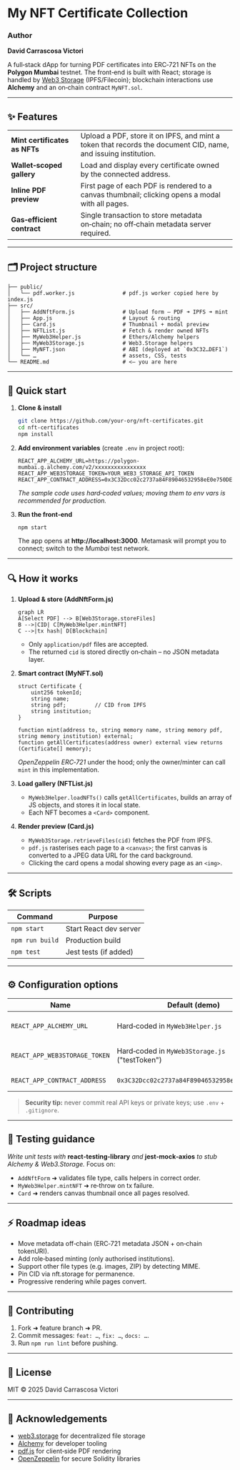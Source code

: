 # My NFT Certificate Collection

### Author
**David Carrascosa Victori**


A full‑stack dApp for turning PDF certificates into ERC‑721 NFTs on the **Polygon Mumbai** testnet. The front‑end is built with React; storage is handled by [Web3 Storage](https://web3.storage) (IPFS/Filecoin); blockchain interactions use **Alchemy** and an on‑chain contract `MyNFT.sol`.

---
## ✨ Features

| | |
|---|---|
| **Mint certificates as NFTs** | Upload a PDF, store it on IPFS, and mint a token that records the document CID, name, and issuing institution. |
| **Wallet‑scoped gallery** | Load and display every certificate owned by the connected address. |
| **Inline PDF preview** | First page of each PDF is rendered to a canvas thumbnail; clicking opens a modal with all pages. |
| **Gas‑efficient contract** | Single transaction to store metadata on‑chain; no off‑chain metadata server required. |

---
## 🗂 Project structure

```text
├── public/
│   └── pdf.worker.js               # pdf.js worker copied here by index.js
├── src/
│   ├── AddNftForm.js               # Upload form – PDF ➜ IPFS ➜ mint
│   ├── App.js                      # Layout & routing
│   ├── Card.js                     # Thumbnail + modal preview
│   ├── NFTList.js                  # Fetch & render owned NFTs
│   ├── MyWeb3Helper.js             # Ethers/Alchemy helpers
│   ├── MyWeb3Storage.js            # Web3.Storage helpers
│   ├── MyNFT.json                  # ABI (deployed at `0x3C32…DEF1`)
│   └── …                           # assets, CSS, tests
└── README.md                       # <— you are here
```

---
## 🚀 Quick start

1. **Clone & install**
   ```bash
   git clone https://github.com/your‑org/nft‑certificates.git
   cd nft‑certificates
   npm install
   ```
2. **Add environment variables** (create `.env` in project root):
   ```env
   REACT_APP_ALCHEMY_URL=https://polygon-mumbai.g.alchemy.com/v2/xxxxxxxxxxxxxxxx
   REACT_APP_WEB3STORAGE_TOKEN=YOUR_WEB3_STORAGE_API_TOKEN
   REACT_APP_CONTRACT_ADDRESS=0x3C32Dcc02c2737a84F89046532958eE0e750DEF1
   ```
   *The sample code uses hard‑coded values; moving them to env vars is recommended for production.*

3. **Run the front‑end**
   ```bash
   npm start
   ```
   The app opens at **http://localhost:3000**. Metamask will prompt you to connect; switch to the *Mumbai* test network.

---
## 🔍 How it works

1. **Upload & store (AddNftForm.js)**
   ```mermaid
   graph LR
   A[Select PDF] --> B[Web3Storage.storeFiles]
   B -->|CID| C[MyWeb3Helper.mintNFT]
   C -->|tx hash| D[Blockchain]
   ```
   * Only `application/pdf` files are accepted.
   * The returned `cid` is stored directly on‑chain – no JSON metadata layer.

2. **Smart contract (MyNFT.sol)**
   ```solidity
   struct Certificate {
       uint256 tokenId;
       string name;
       string pdf;         // CID from IPFS
       string institution;
   }

   function mint(address to, string memory name, string memory pdf, string memory institution) external;
   function getAllCertificates(address owner) external view returns (Certificate[] memory);
   ```
   *OpenZeppelin ERC‑721* under the hood; only the owner/minter can call `mint` in this implementation.

3. **Load gallery (NFTList.js)**
   * `MyWeb3Helper.loadNFTs()` calls `getAllCertificates`, builds an array of JS objects, and stores it in local state.
   * Each NFT becomes a `<Card>` component.

4. **Render preview (Card.js)**
   * `MyWeb3Storage.retrieveFiles(cid)` fetches the PDF from IPFS.
   * `pdf.js` rasterises each page to a `<canvas>`; the first canvas is converted to a JPEG data URL for the card background.
   * Clicking the card opens a modal showing every page as an `<img>`.

---
## 🛠 Scripts

| Command            | Purpose                          |
|--------------------|----------------------------------|
| `npm start`        | Start React dev server           |
| `npm run build`    | Production build                 |
| `npm test`         | Jest tests (if added)            |

---
## ⚙️ Configuration options

| Name                           | Default (demo)                                                          | Description |
|--------------------------------|---------------------------------------------------------------------------|-------------|
| `REACT_APP_ALCHEMY_URL`        | Hard‑coded in `MyWeb3Helper.js`                                          | JSON‑RPC endpoint for Polygon Mumbai |
| `REACT_APP_WEB3STORAGE_TOKEN`  | Hard‑coded in `MyWeb3Storage.js` ("testToken")                           | API key to upload/retrieve files |
| `REACT_APP_CONTRACT_ADDRESS`   | `0x3C32Dcc02c2737a84F89046532958eE0e750DEF1`                             | Deployed `MyNFT` address |

> **Security tip:** never commit real API keys or private keys; use `.env` + `.gitignore`.

---
## 🧪 Testing guidance

*Write unit tests with* **react‑testing‑library** *and* **jest‑mock‑axios** *to stub Alchemy & Web3.Storage.* Focus on:

- `AddNftForm` ➜ validates file type, calls helpers in correct order.
- `MyWeb3Helper.mintNFT` ➜ re‑throw on tx failure.
- `Card` ➜ renders canvas thumbnail once all pages resolved.

---
## ⚡ Roadmap ideas

- Move metadata off‑chain (ERC‑721 metadata JSON + on‑chain tokenURI).
- Add role‑based minting (only authorised institutions).
- Support other file types (e.g. images, ZIP) by detecting MIME.
- Pin CID via nft.storage for permanence.
- Progressive rendering while pages convert.

---
## 🤝 Contributing

1. Fork ➜ feature branch ➜ PR.
2. Commit messages: `feat: …`, `fix: …`, `docs: …`.
3. Run `npm run lint` before pushing.

---
## 📄 License

MIT © 2025 David Carrascosa Victori

---
## 🙏 Acknowledgements

- [web3.storage](https://web3.storage) for decentralized file storage
- [Alchemy](https://www.alchemy.com) for developer tooling
- [pdf.js](https://mozilla.github.io/pdf.js/) for client‑side PDF rendering
- [OpenZeppelin](https://openzeppelin.com) for secure Solidity libraries

